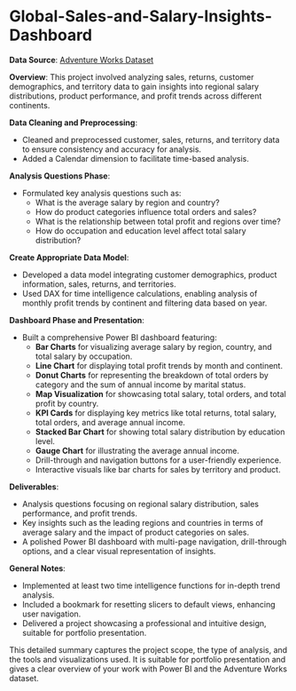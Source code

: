 # Global-Sales-and-Salary-Insights-Dashboard

**Data Source**: [Adventure Works Dataset](https://www.kaggle.com/datasets/ukveteran/adventure-works)

**Overview**:
This project involved analyzing sales, returns, customer demographics, and territory data to gain insights into regional salary distributions, product performance, and profit trends across different continents.

**Data Cleaning and Preprocessing**:
- Cleaned and preprocessed customer, sales, returns, and territory data to ensure consistency and accuracy for analysis.
- Added a Calendar dimension to facilitate time-based analysis.

**Analysis Questions Phase**:
- Formulated key analysis questions such as:
  - What is the average salary by region and country?
  - How do product categories influence total orders and sales?
  - What is the relationship between total profit and regions over time?
  - How do occupation and education level affect total salary distribution?

**Create Appropriate Data Model**:
- Developed a data model integrating customer demographics, product information, sales, returns, and territories.
- Used DAX for time intelligence calculations, enabling analysis of monthly profit trends by continent and filtering data based on year.

**Dashboard Phase and Presentation**:
- Built a comprehensive Power BI dashboard featuring:
  - **Bar Charts** for visualizing average salary by region, country, and total salary by occupation.
  - **Line Chart** for displaying total profit trends by month and continent.
  - **Donut Charts** for representing the breakdown of total orders by category and the sum of annual income by marital status.
  - **Map Visualization** for showcasing total salary, total orders, and total profit by country.
  - **KPI Cards** for displaying key metrics like total returns, total salary, total orders, and average annual income.
  - **Stacked Bar Chart** for showing total salary distribution by education level.
  - **Gauge Chart** for illustrating the average annual income.
  - Drill-through and navigation buttons for a user-friendly experience.
  - Interactive visuals like bar charts for sales by territory and product.

**Deliverables**:
- Analysis questions focusing on regional salary distribution, sales performance, and profit trends.
- Key insights such as the leading regions and countries in terms of average salary and the impact of product categories on sales.
- A polished Power BI dashboard with multi-page navigation, drill-through options, and a clear visual representation of insights.

**General Notes**:
- Implemented at least two time intelligence functions for in-depth trend analysis.
- Included a bookmark for resetting slicers to default views, enhancing user navigation.
- Delivered a project showcasing a professional and intuitive design, suitable for portfolio presentation.

This detailed summary captures the project scope, the type of analysis, and the tools and visualizations used. It is suitable for portfolio presentation and gives a clear overview of your work with Power BI and the Adventure Works dataset.
